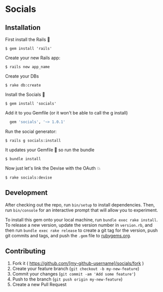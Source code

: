 # Socials

## Installation

First install the Rails :gem:

    $ gem install 'rails'

Create your new Rails app:

    $ rails new app_name 
    
Create your DBs

    $ rake db:create

Install the Socials :gem:

    $ gem install 'socials'

Add it to you Gemfile (or it won't be able to call the g install)

  ```ruby
    gem 'socials', '~> 1.0.1'
  ```

Run the social generator:

    $ rails g socials:install

It updates your Gemfile :page_facing_up: so run the bundle

    $ bundle install

Now just let's link the Devise with the OAuth :boom:

    $ rake socials:devise

## Development

After checking out the repo, run `bin/setup` to install dependencies. Then, run `bin/console` for an interactive prompt that will allow you to experiment. 

To install this gem onto your local machine, run `bundle exec rake install`. To release a new version, update the version number in `version.rb`, and then run `bundle exec rake release` to create a git tag for the version, push git commits and tags, and push the `.gem` file to [rubygems.org](https://rubygems.org).

## Contributing

1. Fork it ( https://github.com/[my-github-username]/socials/fork )
2. Create your feature branch (`git checkout -b my-new-feature`)
3. Commit your changes (`git commit -am 'Add some feature'`)
4. Push to the branch (`git push origin my-new-feature`)
5. Create a new Pull Request
